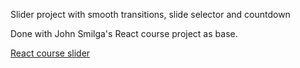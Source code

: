 Slider project with smooth transitions, slide selector and countdown

Done with John Smilga's React course project as base.

[React course slider](https://react-course-slider-plus.netlify.app/)
